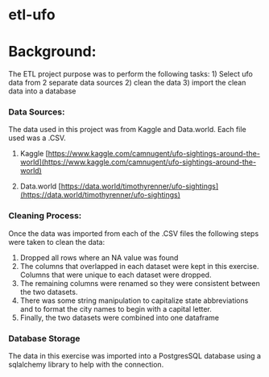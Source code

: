 # etl-ufo

# Background:
The ETL project purpose was to perform the following tasks:
    1) Select ufo data from 2 separate data sources
    2) clean the data
    3) import the clean data into a database


### Data Sources:
The data used in this project was from Kaggle and Data.world.  Each file used was a .CSV.

1) Kaggle
    [https://www.kaggle.com/camnugent/ufo-sightings-around-the-world](https://www.kaggle.com/camnugent/ufo-sightings-around-the-world)

2) Data.world
    [https://data.world/timothyrenner/ufo-sightings](https://data.world/timothyrenner/ufo-sightings)


### Cleaning Process:
Once the data was imported from each of the .CSV files the following steps were taken to clean the data:

1) Dropped all rows where an NA value was found
2) The columns that overlapped in each dataset were kept in this exercise.  Columns that were unique to each dataset were dropped.
3) The remaining columns were renamed so they were consistent between the two datasets.
4) There was some string manipulation to capitalize state abbreviations and to format the city names to begin with a capital letter.
5) Finally, the two datasets were combined into one dataframe

### Database Storage
The data in this exercise was imported into a PostgresSQL database using a sqlalchemy library to help with the connection.




    
